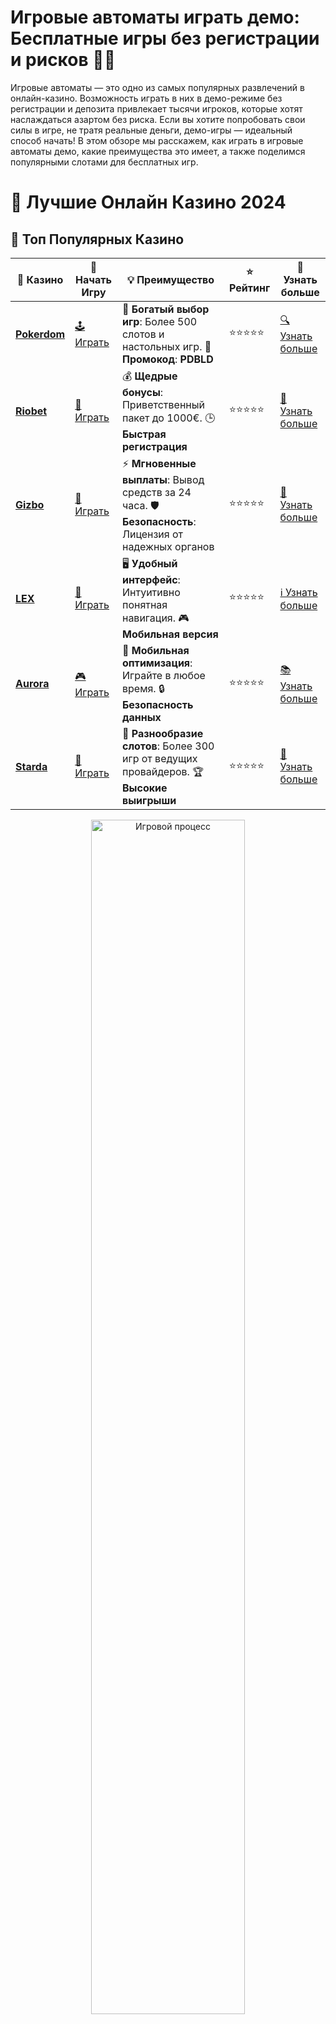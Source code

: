 # **Игровые автоматы играть демо: Бесплатные игры без регистрации и рисков 🎰✨**

Игровые автоматы — это одно из самых популярных развлечений в онлайн-казино. Возможность играть в них в демо-режиме без регистрации и депозита привлекает тысячи игроков, которые хотят наслаждаться азартом без риска. Если вы хотите попробовать свои силы в игре, не тратя реальные деньги, демо-игры — идеальный способ начать! В этом обзоре мы расскажем, как играть в игровые автоматы демо, какие преимущества это имеет, а также поделимся популярными слотами для бесплатных игр.

# 🎰 Лучшие Онлайн Казино 2024

## 🌟 Топ Популярных Казино

| 🎲 **Казино** | 🔗 **Начать Игру** | 💡 **Преимущество** | ⭐ **Рейтинг** | 🔗 **Узнать больше** |
|--------------|---------------------|---------------------|----------------|----------------------|
| [**Pokerdom**](https://brandplay.link/4k77v2yx) | [🕹️ Играть](https://brandplay.link/4k77v2yx) | 🎉 **Богатый выбор игр**: Более 500 слотов и настольных игр. 🎁 **Промокод**: **PDBLD** | ⭐⭐⭐⭐⭐ | [🔍 Узнать больше](https://brandplay.link/4k77v2yx) |
| [**Riobet**](https://brandplay.link/7xBLTPyj) | [🎰 Играть](https://brandplay.link/7xBLTPyj) | 💰 **Щедрые бонусы**: Приветственный пакет до 1000€. 🕒 **Быстрая регистрация** | ⭐⭐⭐⭐⭐ | [📖 Узнать больше](https://brandplay.link/7xBLTPyj) |
| [**Gizbo**](https://brandplay.link/bprXw4YV) | [🎲 Играть](https://brandplay.link/bprXw4YV) | ⚡ **Мгновенные выплаты**: Вывод средств за 24 часа. 🛡️ **Безопасность**: Лицензия от надежных органов | ⭐⭐⭐⭐⭐ | [📝 Узнать больше](https://brandplay.link/bprXw4YV) |
| [**LEX**](https://brandplay.link/zW4hdDFV) | [🤑 Играть](https://brandplay.link/zW4hdDFV) | 🖥️ **Удобный интерфейс**: Интуитивно понятная навигация. 🎮 **Мобильная версия** | ⭐⭐⭐⭐⭐ | [ℹ️ Узнать больше](https://brandplay.link/zW4hdDFV) |
| [**Aurora**](https://10trafic-stat2.com/click/668546556bcc6313411604bd/6766/13032/subaccount) | [🎮 Играть](https://10trafic-stat2.com/click/668546556bcc6313411604bd/6766/13032/subaccount) | 📱 **Мобильная оптимизация**: Играйте в любое время. 🔒 **Безопасность данных** | ⭐⭐⭐⭐⭐ | [📚 Узнать больше](https://10trafic-stat2.com/click/668546556bcc6313411604bd/6766/13032/subaccount) |
| [**Starda**](https://brandplay.link/fB7xwRFL) | [🎯 Играть](https://brandplay.link/fB7xwRFL) | 🎰 **Разнообразие слотов**: Более 300 игр от ведущих провайдеров. 🏆 **Высокие выигрыши** | ⭐⭐⭐⭐⭐ | [🔎 Узнать больше](https://brandplay.link/fB7xwRFL) |

<div align="center">
    <img src="https://i.pinimg.com/originals/87/9e/b9/879eb9354dd0699582408b68f2e253b2.gif" alt="Игровой процесс" width="70%">
</div>

## 💎 Лучшие Бонусы и Акции

| 🎲 **Казино** | 🔗 **Начать Игру** | 💡 **Преимущество** | ⭐ **Рейтинг** | 🔗 **Узнать больше** |
|--------------|---------------------|---------------------|----------------|----------------------|
| [**Kometa**](https://brandplay.link/8ZymQJV8) | [🎰 Играть](https://brandplay.link/8ZymQJV8) | 🎁 **Эксклюзивные бонусы**: Регулярные акции и промо. 🔄 **Программы лояльности** | ⭐⭐⭐⭐☆ | [🔍 Узнать больше](https://brandplay.link/8ZymQJV8) |
| [**R7**](https://brandplay.link/bMd3Yjsw) | [🕹️ Играть](https://brandplay.link/bMd3Yjsw) | 🕒 **Круглосуточная поддержка**: Всегда на связи. 💸 **Высокие лимиты** | ⭐⭐⭐⭐☆ | [📖 Узнать больше](https://brandplay.link/bMd3Yjsw) |
| [**7K**](https://brandplay.link/BvQyFShp) | [🎲 Играть](https://brandplay.link/BvQyFShp) | 🌟 **Эксклюзивные бонусы**: Только для VIP игроков. 🎉 **Сезонные акции** | ⭐⭐⭐⭐☆ | [📝 Узнать больше](https://brandplay.link/BvQyFShp) |
| [**Kent**](https://brandplay.link/Fv2WP3js) | [🤑 Играть](https://brandplay.link/Fv2WP3js) | 📈 **Высокий RTP**: Более 98%. 💼 **Профессиональная поддержка** | ⭐⭐⭐⭐☆ | [ℹ️ Узнать больше](https://brandplay.link/Fv2WP3js) |
| [**1Xslots**](https://brandplay.link/hSB1khtr) | [🎮 Играть](https://brandplay.link/hSB1khtr) | 🎉 **Множество акций**: Еженедельные бонусы и турниры. 🛡️ **Безопасность** | ⭐⭐⭐⭐☆ | [📚 Узнать больше](https://brandplay.link/hSB1khtr) |
| [**Gama**](https://brandplay.link/j6NMKsDz) | [🎯 Играть](https://brandplay.link/j6NMKsDz) | 🔍 **Интуитивный интерфейс**: Легкость использования. 🏅 **Престижные турниры** | ⭐⭐⭐⭐☆ | [🔎 Узнать больше](https://brandplay.link/j6NMKsDz) |

<div align="center">
    <img src="https://i.pinimg.com/originals/87/9e/b9/879eb9354dd0699582408b68f2e253b2.gif" alt="Игровой процесс" width="70%">
</div>

## 🚀 Быстрые Выигрыши и Поддержка

| 🎲 **Казино** | 🔗 **Начать Игру** | 💡 **Преимущество** | ⭐ **Рейтинг** | 🔗 **Узнать больше** |
|--------------|---------------------|---------------------|----------------|----------------------|
| [**Onion**](https://brandplay.link/zBGRVpQ9) | [🎰 Играть](https://brandplay.link/zBGRVpQ9) | 🤑 **Низкие ставки**: Идеально для начинающих. 🔄 **Быстрые выводы** | ⭐⭐⭐⭐☆ | [🔍 Узнать больше](https://brandplay.link/zBGRVpQ9) |
| [**Чемпион**](https://temon-gter.cfd/go/lRq?p80412p304504pcc44t17455) | [🕹️ Играть](https://temon-gter.cfd/go/lRq?p80412p304504pcc44t17455) | 🏅 **Лояльная программа**: Награды за активность. 🎁 **Ежемесячные бонусы** | ⭐⭐⭐⭐☆ | [📖 Узнать больше](https://temon-gter.cfd/go/lRq?p80412p304504pcc44t17455) |
| [**Vavada**](https://vavadapartner.pro/?promo=ea5c9275-6854-4505-94fc-95ab18221945-linkb2) | [🎲 Играть](https://vavadapartner.pro/?promo=ea5c9275-6854-4505-94fc-95ab18221945-linkb2) | 🚀 **Быстрая регистрация**: Начните играть мгновенно. 🔐 **Безопасные транзакции** | ⭐⭐⭐⭐☆ | [📝 Узнать больше](https://vavadapartner.pro/?promo=ea5c9275-6854-4505-94fc-95ab18221945-linkb2) |
| [**Friends**](https://gofriends.kim/linkb2) | [🤑 Играть](https://gofriends.kim/linkb2) | 🤝 **Социальные игры**: Играйте с друзьями. 🌐 **Мультиплатформенность** | ⭐⭐⭐⭐☆ | [ℹ️ Узнать больше](https://gofriends.kim/linkb2) |
| [**1WIN**](https://brandplay.link/smXVpBbG) | [🎮 Играть](https://brandplay.link/smXVpBbG) | 🏆 **Спортивные ставки**: Широкий выбор видов спорта. 💵 **Высокие коэффициенты** | ⭐⭐⭐⭐☆ | [📚 Узнать больше](https://brandplay.link/smXVpBbG) |
| [**Drip**](https://drp-ircp01.com/c07e6a3db) | [🎯 Играть](https://drp-ircp01.com/c07e6a3db) | 🌐 **Инновационные игры**: Новейшие игровые технологии. 🛡️ **Высокая безопасность** | ⭐⭐⭐⭐☆ | [🔎 Узнать больше](https://drp-ircp01.com/c07e6a3db) |
| [**JoyCasino**](https://rpc30.call2me.pro/?/ru/registration?apkpop=0&partner=p24970p3291217pc98f) | [🎰 Играть](https://rpc30.call2me.pro/?/ru/registration?apkpop=0&partner=p24970p3291217pc98f) | 🎁 **Приятные бонусы**: Ежедневные акции и подарки. 🕹️ **Разнообразие игр** | ⭐⭐⭐⭐☆ | [🔍 Узнать больше](https://rpc30.call2me.pro/?/ru/registration?apkpop=0&partner=p24970p3291217pc98f) |

<div align="center">
    <img src="https://i.pinimg.com/originals/87/9e/b9/879eb9354dd0699582408b68f2e253b2.gif" alt="Игровой процесс" width="70%">
</div>
---

✨ **Выбирайте лучшее казино для себя и наслаждайтесь игрой! Удачи!** ✨
![Игровые автоматы](https://i.pinimg.com/originals/a9/29/6e/a9296ea1cf6a7c20a985e593451f0323.png)

### 1. **Что такое игровые автоматы играть демо?** 🎰

Игровые автоматы в демо-режиме — это возможность играть в слоты без риска потерять реальные деньги. В таком режиме используется виртуальная валюта, и все выигрыши и бонусы остаются такими же, как и в настоящей игре. Но в отличие от игры на реальные деньги, вам не нужно регистрироваться или вносить депозиты. Это идеальный способ ознакомиться с игровыми автоматами, не тратя собственные средства.

#### 1.1 **Как работает демо-режим?** 🧠

В демо-режиме игровые автоматы функционируют точно так же, как и в реальной игре: вы вращаете барабаны, получаете выигрыши и активируете бонусы. Единственная разница — вместо реальных ставок используются виртуальные кредиты, которые нельзя вывести. Эти виртуальные деньги позволяют вам играть столько, сколько хотите, без финансовых рисков.

### 2. **Преимущества игры в демо-автоматы** 💸

Играть в игровые автоматы демо имеет несколько важных преимуществ:

#### 2.1 **Без рисков для кошелька** 💰

Самое очевидное преимущество — это отсутствие рисков для вашего бюджета. Вы можете наслаждаться игрой, не переживая о потерях, и при этом освоить слот до того, как решите сыграть на реальные деньги.

#### 2.2 **Практика и обучение** 📚

Демо-игры идеально подходят для новичков. С их помощью можно научиться правилам игры, понять, как работают различные бонусы и фриспины, а также развить стратегию игры. Это важно перед тем, как начать делать реальные ставки.

#### 2.3 **Без обязательств и регистрации** ❌

В отличие от игр на реальные деньги, демо-игры не требуют регистрации. Просто выберите слот, нажмите кнопку "играть", и наслаждайтесь процессом.

#### 2.4 **Попробуйте разнообразие слотов** 🧳

В демо-режиме можно играть в множество различных слотов от разных разработчиков, не ограничивая себя одним или двумя. Это дает вам возможность ознакомиться с новыми играми и выбрать те, которые вам нравятся.

### 3. **Где играть в игровые автоматы демо?** 🌍

Многие онлайн-казино и игровые платформы предлагают возможность играть в демо-режиме. Вот несколько популярных мест, где вы можете найти бесплатные игровые автоматы:

#### 3.1 **Онлайн-казино с демо-режимом** 💻

Более крупные онлайн-казино часто предлагают множество слотов с демо-версией. Зайдите на сайт, выберите слот и начинайте играть. Некоторые казино позволяют играть бесплатно даже без регистрации.

#### 3.2 **Разработчики игр с демо-режимом** 🎮

Известные игровые разработчики, такие как **NetEnt**, **Pragmatic Play**, **Microgaming** и другие, предлагают демо-версии своих слотов на своих официальных сайтах. Это позволяет вам протестировать новые игры до того, как решите сыграть на реальные деньги.

#### 3.3 **Платформы с бесплатными слотами** 🌐

Существуют независимые сайты, которые предоставляют демо-версии игр от различных разработчиков. На таких платформах вы можете найти самые разнообразные слоты и играть в них бесплатно.

### 4. **Популярные игровые автоматы для демо-игры** 🌟

Если вы не знаете, с чего начать, вот несколько популярных слотов, которые стоит попробовать в демо-режиме:

#### 4.1 **Starburst** 💎

Этот слот от **NetEnt** стал культовым благодаря своей яркой графике и простым правилам. Он идеально подходит для новичков и тех, кто хочет попробовать базовые механики без риска.

#### 4.2 **Gonzo's Quest** 🌄

**NetEnt** предложил этот слот, в котором каждый спин может принести новые выигрыши благодаря механике "Avalanche". Это один из самых популярных слотов для демо-игры.

#### 4.3 **Book of Dead** 📚

Этот слот от **Play’n GO** погружает игроков в мир Древнего Египта. Его можно встретить почти в каждом онлайн-казино, и он отлично подходит для демо-игры.

#### 4.4 **Sweet Bonanza** 🍭

Этот слот от **Pragmatic Play** отличается уникальными бонусами и яркими графиками. В демо-режиме его удобно тестировать, ведь его механика проста и увлекательна.

#### 4.5 **Mega Moolah** 🦁

Если вы хотите испытать удачу в джекпотах, этот слот от **Microgaming** станет отличным выбором. Он предлагает прогрессивный джекпот и бонусные раунды, которые отлично работают в демо-режиме.

### 5. **Советы для игры в демо-игровые автоматы** 🎯

- **Попробуйте несколько слотов**: Не ограничивайтесь одним слотом. Играйте в несколько разных игр, чтобы понять, какие из них вам наиболее интересны.
- **Ознакомьтесь с правилами**: Внимательно читайте правила слота перед тем, как начать игру. Это поможет вам лучше понять, как активируются бонусы и выигрыши.
- **Тренируйтесь**: Демо-игры — отличная возможность потренироваться, особенно если вы новичок. Это позволит вам почувствовать себя уверенно перед игрой на реальные деньги.

### 6. **Заключение: Игровые автоматы демо — это просто и увлекательно!** 🎉

Играть в игровые автоматы демо — это идеальный способ насладиться азартом без риска для своего бюджета. Это отличный выбор как для новичков, так и для опытных игроков, которые хотят протестировать новые слоты. Не бойтесь экспериментировать, пробуйте новые игры и развивайте свою стратегию с помощью демо-версий. Наслаждайтесь игровым процессом без ограничений!

